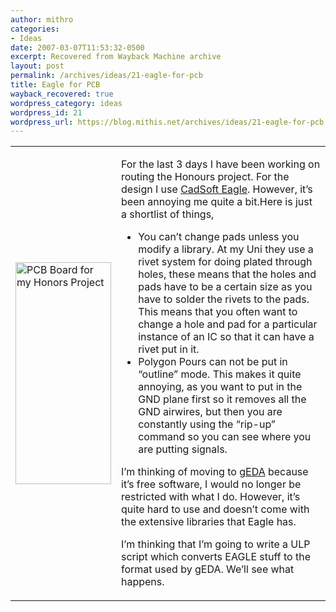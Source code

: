 ```yaml
---
author: mithro
categories:
- Ideas
date: 2007-03-07T11:53:32-0500
excerpt: Recovered from Wayback Machine archive
layout: post
permalink: /archives/ideas/21-eagle-for-pcb
title: Eagle for PCB
wayback_recovered: true
wordpress_category: ideas
wordpress_id: 21
wordpress_url: https://blog.mithis.net/archives/ideas/21-eagle-for-pcb
---
```


<div >
<table>
<tr>
<td><a href="http://blog.mithis.net/wp-content/uploads/2007/03/board.png" title="PCB Board for my Honors Project"><img alt="PCB Board for my Honors Project" height="355" src="http://web.archive.org/web/20090817225635im_/http://blog.mithis.net/wp-content/uploads/2007/03/board.png" width="153"/></a></td>
<td >
<p>For the last 3 days I have been working on routing the Honours project. For the design I use <a href="http://www.cadsoftusa.com/">CadSoft Eagle</a>. However, it’s been annoying me quite a bit.Here is just a shortlist of things,</p>
<ul>
<li>You can’t change pads unless you modify a library. At my Uni they use a rivet system for doing plated through holes, these means that the holes and pads have to be a certain size as you have to solder the rivets to the pads. This means that you often want to change a hole and pad for a particular instance of an IC so that it can have a rivet put in it.</li>
<li>Polygon Pours can not be put in “outline” mode. This makes it quite annoying, as you want to put in the GND plane first so it removes all the GND airwires, but then you are constantly using the “rip-up” command so you can see where you are putting signals.</li>
</ul>
<p>
I’m thinking of moving to <a href="http://www.geda.seul.org/">gEDA</a> because it’s free software, I would no longer be restricted with what I do. However, it’s quite hard to use and doesn’t come with the extensive libraries that Eagle has.
</p>
<p>
I’m thinking that I’m going to write a ULP script which converts EAGLE stuff to the format used by gEDA. We’ll see what happens.</p>
</td>
</tr>
</table>
</div>